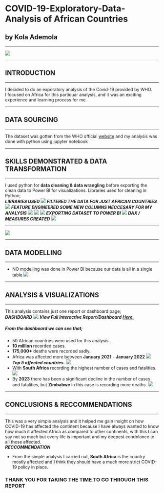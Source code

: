 # COVID-19-Exploratory-Data-Analysis of African Countries
## by Kola Ademola
___
![](images/covid_africa.jpg)
___
## INTRODUCTION
___
I decided to do an exporatory analysis of the Covid-19 provided by WHO.  
I focused on Africa for this particuar analysis, and it was an exciting experience and learning process for me.  
___
## DATA SOURCING
___
The dataset was gotten from the WHO official [website](https://covid19.who.int/WHO-COVID-19-global-data.csv) and my analysis was done with python using jupyter notebook  
___
## SKILLS DEMONSTRATED & DATA TRANSFORMATION
___
I used python for **data cleaning & data wrangling** before exporting the clean data to Power BI for visualizations.
Libraries used for cleaning in Python;  
___LIBRARIES USED___
![](images/libs.png)
___FILTERED THE DATA FOR JUST AFRICAN COUNTRIES___
![](images/africa_filter.png)
___FEATURE ENGINEERED SOME NEW COLUMNS NECCESARY FOR MY ANALYSIS___
![](images/feature_engr1.png)
![](images/feature_engr2.png)
![](images/feature_engr3.png)
___EXPORTING DATASET TO POWER BI___
![](images/export_df.png)
___DAX / MEASURES CREATED___
![](images/measure1.png)
___
![](images/measure2.png)
___
## DATA MODELLING
___
* NO modelling was done in Power BI because our data is all in a single table
![](images/data_model.png)
___
## ANALYSIS & VISUALIZATIONS
___
This analysis contains just one report or dashboard page;  
___DASHBOARD___
![](images/dashboard.png)
___View Full Interactive Report/Dashboard [Here.](https://app.powerbi.com/view?r=eyJrIjoiNTM5OGQzMTMtMGEyZC00MGZjLTg4MTAtZWUxMDE4OGUzMjI1IiwidCI6ImQyMzQyMjIxLWJiM2ItNGQ1ZS04NWRmLTkyYzFlOTg0YTNlZCJ9)___
##### From the dashboard we can see that;
* 50 African countries were used for this analysis..
* **10 million** recorded cases.
* **175,000+** deaths were recorded sadly.  
* Africa was affected more between **January 2021** - **January 2022**
![](images/total_deaths.png)
___Top 5 affected countries.___
![](images/top_5.png)
* With **South Africa** recording the highest number of cases and fatalities.
![](images/sa.png)
* By **2023** there has been a significant decline in the number of cases and fatalities, but **Zimbabwe** in this case is recording more deaths.
![](images/2023.png)
___
## CONCLUSIONS & RECCOMMENDATIONS
___
This was a very simple analysis and it helped me gain insight on how COVID-19 has affected the continent because I have always wanted to know how much it affected Africa as compared to other continents, with this I can say not so much but every life is important and my deepest condolonce to all those affected.  
___RECCOMMENDATION___
* From the simple analysis I carried out, **South Africa** is the country mostly affected and I think they should have a much more strict COVID-19 policy in place.
### THANK YOU FOR TAKING THE TIME TO GO THROUGH THIS REPORT
